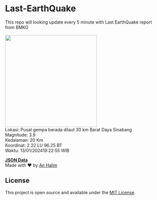 # Last-EarthQuake
This repo will looking update every 5 minute with Last EarthQuake report from BMKG
<br>
<br>
<img src="https://static.bmkg.go.id/20240113192255.mmi.jpg" width="300"/>
<br>
Lokasi: Pusat gempa berada dilaut 30 km Barat Daya Sinabang <br>
Magnitude: 3.9 <br>
Kedalaman: 20 Km <br>
Koordinat: 2.22 LU 96.25 BT <br>
Waktu: 13/01/202419:22:55 WIB <br>

<a href="./data/data.json">**JSON Data**</a>
<br>
Made with ❤️ by <a href="https://github.com/an-halim">An Halim</a>
## License

This project is open source and available under the [MIT License](LICENSE).

